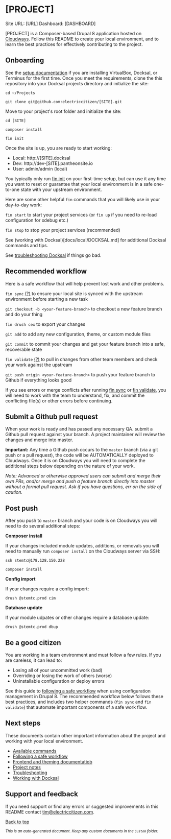 # [PROJECT]

Site URL: [URL]
Dashboard: [DASHBOARD]

[PROJECT] is a Composer-based Drupal 8 application hosted on [Cloudways](https://platform.cloudways.com). Follow this README to create your local environment, and to learn the best practices for effectively contributing to the project.

## Onboarding

See the [setup documentation](docs/SETUP.md) if you are installing VirtualBox, Docksal, or Terminus for the first time. Once you meet the requirements, clone the this repository into your Docksal projects directory and initialize the site:

```cd ~/Projects```

```git clone git@github.com:electriccitizen/[SITE].git```

Move to your project's root folder and initialize the site:

```cd [SITE]```

```composer install```

```fin init```

Once the site is up, you are ready to start working:

* Local: http://[SITE].docksal
* Dev: http://dev-[SITE].pantheonsite.io
* User: admin/admin (local)

You typically only run [fin init](docs/commands/INIT.md) on your first-time setup, but can use it any time you want to reset or guarantee that your local environment is in a safe one-to-one state with your upstream environment. 

Here are some other helpful ```fin``` commands that you will likely use in your day-to-day work:

```fin start``` to start your project services (or ```fin up``` if you need to re-load configuration for xdebug etc.)

```fin stop``` to stop your project services (recommended)

See (working with Docksal)[docs/local/DOCKSAL.md] for additional Docksal commands and tips. 

See [troubleshooting Docksal](docs/local/TROUBLESHOOT.md) if things go bad.


## Recommended workflow

Here is a safe workflow that will help prevent lost work and other problems.

```fin sync``` [(?)](docs/commands/SYNC.md) to ensure your local site is synced with the upstream environment before starting a new task 

```git checkout -b <your-feature-branch>``` to checkout a new feature branch and do your thing

```fin drush cex``` to export your changes

```git add``` to add any new configuration, theme, or custom module files 

```git commit``` to commit your changes and get your feature branch into a safe, recoverable state

```fin validate``` [(?)](docs/commands/VALIDATE.md)  to pull in changes from other team members and check your work against the upstream

```git push origin <your-feature-branch>``` to push your feature branch to Github if everything looks good

If you see errors or merge conflicts after running [fin sync](docs/commands/SYNC.md) or [fin validate](docs/commands/VALIDATE.md), you will need to work with the team to understand, fix, and commit the conflicting file(s) or other errors before continuing.

## Submit a Github pull request

When your work is ready and has passed any necessary QA. submit a Github pull request against your branch. A project maintainer will review the changes and merge into master.

**Important:** Any time a Github push occurs to the ```master``` branch (via a git push or a pull request), the code will be AUTOMATICALLY deployed to Cloudways. Once it is on Cloudways you will need to complete the additional steps below depending on the nature of your work. 

*Note: Advanced or otherwise approved users can submit and merge their own PRs, and/or merge and push a feature branch directly into master without a formal pull request. Ask if you have questions, err on the side of caution.*

## Post push 

After you push to ```master``` branch and your code is on Cloudways you will need to do several additional steps:

**Composer install**

If your changes included module updates, additions, or removals you will need to manually run ```composer install``` on the Cloudways server via SSH:

```ssh stemtc@178.128.150.228```

```composer install```

**Config import**

If your changes require a config import:

```drush @stemtc.prod cim```

**Database update**

If your module udpates or other changes require a database update:

```drush @stemtc.prod dbup```

 ## Be a good citizen

You are working in a team environment and must follow a few rules. If you are careless, it can lead to:

* Losing all of your uncommitted work (bad)
* Overriding or losing the work of others (worse)
* Uninstallable configuration or deploy errors

See this guide to [following a safe workflow](docs/workflow/WORKFLOW.md) when using configuration management in Drupal 8. The recommended workflow below follows these best practices, and includes two helper commands (```fin sync``` and ```fin validate```) that automate important components of a safe work flow.


## Next steps

These documents contain other important information about the project and working with your local environment.

* [Available commands](docs/commands/COMMANDS.md) 
* [Following a safe workflow](docs/workflow/WORKFLOW.md)
* [Frontend and theming documentatiob](docs/frontend/THEME.md)
* [Project notes](docs/custom/NOTES.md)
* [Troubleshooting](docs/local/TROUBLESHOOT.md)
* [Working with Docksal](docs/local/DOCKSAL.md)

## Support and feedback

If you need support or find any errors or suggested improvements in this README contact <tim@electriccitizen.com>.

[Back to top](#[Project])

*<small>This is an auto-generated document. Keep any custom documents in the ```custom``` folder.</small>*
